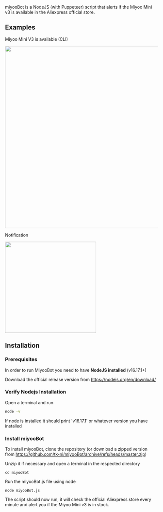 miyooBot is a NodeJS (with Puppeteer) script that alerts if the Miyoo Mini v3 is available in the Aliexpress official store.

## Examples

Miyoo Mini V3 is available (CLI)

<img src="https://raw.githubusercontent.com/tk-ni/miyooBot/master/assets/cli_available_example_full.jpg" width="600px">

Notification

<img src="https://raw.githubusercontent.com/tk-ni/miyooBot/master/assets/notification_image.jpg" width="300px">

## Installation

### Prerequisites

In order to run MiyooBot you need to have **NodeJS installed** (v16.17.1+)

Download the official release version from https://nodejs.org/en/download/

### Verify Nodejs Installation

Open a terminal and run

```sh
node -v
```

If node is installed it should print 'v16.17.1' or whatever version you have installed

### Install miyooBot

To install miyooBot, clone the repository (or download a zipped version from
https://github.com/tk-ni/miyooBot/archive/refs/heads/master.zip)

Unzip it if necessary and open a terminal in the respected directory

```
cd miyooBot
```

Run the miyooBot.js file using node

```
node miyooBot.js
```

The script should now run, it will check the official Aliexpress store every minute and alert you if the Miyoo Mini v3 is in stock.
